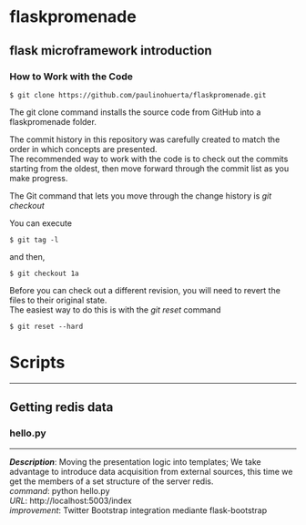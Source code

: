 # flaskpromenade

## flask microframework introduction


### How to Work with the Code

    $ git clone https://github.com/paulinohuerta/flaskpromenade.git
    
The git clone command installs the source code from GitHub into a flaskpromenade folder. 

The commit history in this repository was carefully created to match the order in which concepts are presented.    
The recommended way to work with the code is to check out the commits starting from the oldest, then move forward through the commit list as you make progress.   

The Git command that lets you move through the change history is _git checkout_    

You can execute      

    $ git tag -l

and then,    

    $ git checkout 1a

Before you can check out a different revision, you will need to revert the files to their original state.         
The easiest way to do this is with the _git reset_ command     

    $ git reset --hard


# Scripts
-----

## Getting redis data

### hello.py
-----
_**Description**_: Moving the presentation logic into templates; We take advantage to introduce data acquisition from external sources, this time we get the members of a set structure of the server redis.     
*command*: python hello.py     
*URL*: http://localhost:5003/index    
*improvement*: Twitter Bootstrap integration mediante flask-bootstrap       
